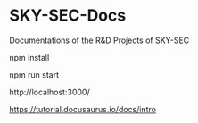 # SKY-SEC-Docs
Documentations of the R&amp;D Projects of SKY-SEC

npm install

npm run start

http://localhost:3000/

https://tutorial.docusaurus.io/docs/intro

